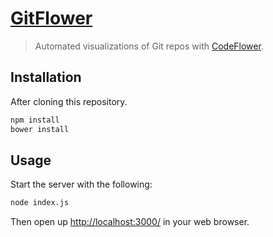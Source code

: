 [GitFlower](https://github.com/SMU-CS-and-Math-Society/GitFlower)
=========

> Automated visualizations of Git repos with [CodeFlower](https://github.com/fzaninotto/CodeFlower).


## Installation

After cloning this repository.

```bash
npm install
bower install
```

## Usage

Start the server with the following:

```bash
node index.js
```

Then open up [http://localhost:3000/](http://localhost:3000/) in your web browser.
